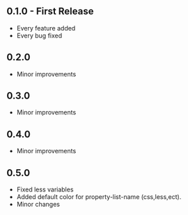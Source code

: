 ## 0.1.0 - First Release
* Every feature added
* Every bug fixed

## 0.2.0
* Minor improvements

## 0.3.0
* Minor improvements

## 0.4.0

* Minor improvements

## 0.5.0

* Fixed less variables
* Added default color for property-list-name (css,less,ect).
* Minor changes
